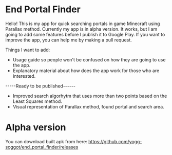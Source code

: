 # End Portal Finder

Hello! This is my app for quick searching portals in game Minecraft using Parallax method. Currently my app is in alpha version.
It works, but I am going to add some features before I publish it to Google Play.
If you want to improve the app, you can help me by making a pull request.

Things I want to add:
- Usage guide so people won't be confused on how they are going to use the app.
- Explanatory material about how does the app work for those who are interested.

-----Ready to be published------

- Improved search algorhytm that uses more than two points based on the Least Squares method.
- Visual representation of Parallax method, found portal and search area.

# Alpha version
You can download built apk from here: https://github.com/yogg-soggot/end_portal_finder/releases
